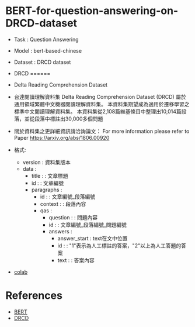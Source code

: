 # BERT-for-question-answering-on-DRCD-dataset

* Task : Question Answering
* Model : bert-based-chinese
* Dataset : DRCD dataset

* DRCD
======
 * Delta Reading Comprehension Dataset
 * 台達閱讀理解資料集 Delta Reading Comprehension Dataset (DRCD) 屬於通用領域繁體中文機器閱讀理解資料集。 本資料集期望成為適用於遷移學習之標準中文閱讀理解資料集。 本資料集從2,108篇維基條目中整理出10,014篇段落，並從段落中標註出30,000多個問題

 * 關於資料集之更詳細資訊請洽詢論文： For more information please refer to Paper <https://arxiv.org/abs/1806.00920>
 * 格式:
   * version : 資料集版本
   * data :
     * title : : 文章標題
     * id : : 文章編號
     * paragraphs :
       * id : : 文章編號_段落編號
       * context : : 段落內容
       * qas :
         * question : : 問題內容
         * id : : 文章編號_段落編號_問題編號
         * answers :
           * answer_start : text在文中位置
           * id : : "1"表示為人工標註的答案，"2"以上為人工答題的答案
           * text : : 答案內容

* [colab](https://colab.research.google.com/drive/17YVCFm0m_JU7BuiliZIsH6LbQDgB1wbX)

References
=====
  * [BERT](https://arxiv.org/pdf/1810.04805.pdf)
  * [DRCD](https://arxiv.org/ftp/arxiv/papers/1806/1806.00920.pdf)
